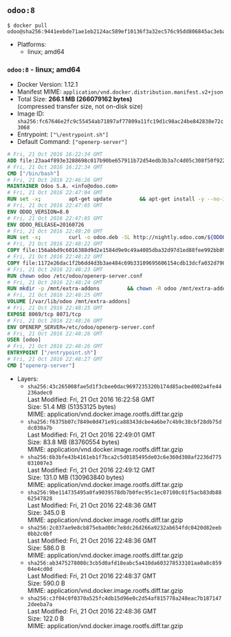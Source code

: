 ## `odoo:8`

```console
$ docker pull odoo@sha256:9441eebde71ae1eb2124ac589ef10136f3a32ec576c95dd806845ac3eba93b27
```

-	Platforms:
	-	linux; amd64

### `odoo:8` - linux; amd64

-	Docker Version: 1.12.1
-	Manifest MIME: `application/vnd.docker.distribution.manifest.v2+json`
-	Total Size: **266.1 MB (266079162 bytes)**  
	(compressed transfer size, not on-disk size)
-	Image ID: `sha256:fc67646e2fc9c55454ab71897af77809a11fc19d1c98ac24be842838e72c3068`
-	Entrypoint: `["\/entrypoint.sh"]`
-	Default Command: `["openerp-server"]`

```dockerfile
# Fri, 21 Oct 2016 16:22:34 GMT
ADD file:23aa4f893e3288698c017b90be657911b72d54edb3b3a7c4d05c308f50f9228f in / 
# Fri, 21 Oct 2016 16:22:34 GMT
CMD ["/bin/bash"]
# Fri, 21 Oct 2016 22:46:26 GMT
MAINTAINER Odoo S.A. <info@odoo.com>
# Fri, 21 Oct 2016 22:47:04 GMT
RUN set -x;         apt-get update         && apt-get install -y --no-install-recommends             ca-certificates             curl             node-less             node-clean-css             python-pyinotify             python-renderpm             python-support         && curl -o wkhtmltox.deb -SL http://nightly.odoo.com/extra/wkhtmltox-0.12.1.2_linux-jessie-amd64.deb         && echo '40e8b906de658a2221b15e4e8cd82565a47d7ee8 wkhtmltox.deb' | sha1sum -c -         && dpkg --force-depends -i wkhtmltox.deb         && apt-get -y install -f --no-install-recommends         && apt-get purge -y --auto-remove -o APT::AutoRemove::RecommendsImportant=false -o APT::AutoRemove::SuggestsImportant=false npm         && rm -rf /var/lib/apt/lists/* wkhtmltox.deb
# Fri, 21 Oct 2016 22:47:05 GMT
ENV ODOO_VERSION=8.0
# Fri, 21 Oct 2016 22:47:05 GMT
ENV ODOO_RELEASE=20160726
# Fri, 21 Oct 2016 22:48:20 GMT
RUN set -x;         curl -o odoo.deb -SL http://nightly.odoo.com/${ODOO_VERSION}/nightly/deb/odoo_${ODOO_VERSION}.${ODOO_RELEASE}_all.deb         && echo '6679fad48c761cf8587faa243afcfc17f5a9eb73 odoo.deb' | sha1sum -c -         && dpkg --force-depends -i odoo.deb         && apt-get update         && apt-get -y install -f --no-install-recommends         && rm -rf /var/lib/apt/lists/* odoo.deb
# Fri, 21 Oct 2016 22:48:22 GMT
COPY file:156abbd9c6016388d9d2e1584d9e9c49a4085dba32d97d1ed88fee992bb89e61 in / 
# Fri, 21 Oct 2016 22:48:22 GMT
COPY file:1172e26dac1f2b6dd4d3b3ae484c69b33109695606154cdb13dcfa032d798e88 in /etc/odoo/ 
# Fri, 21 Oct 2016 22:48:23 GMT
RUN chown odoo /etc/odoo/openerp-server.conf
# Fri, 21 Oct 2016 22:48:24 GMT
RUN mkdir -p /mnt/extra-addons         && chown -R odoo /mnt/extra-addons
# Fri, 21 Oct 2016 22:48:25 GMT
VOLUME [/var/lib/odoo /mnt/extra-addons]
# Fri, 21 Oct 2016 22:48:25 GMT
EXPOSE 8069/tcp 8071/tcp
# Fri, 21 Oct 2016 22:48:26 GMT
ENV OPENERP_SERVER=/etc/odoo/openerp-server.conf
# Fri, 21 Oct 2016 22:48:26 GMT
USER [odoo]
# Fri, 21 Oct 2016 22:48:26 GMT
ENTRYPOINT ["/entrypoint.sh"]
# Fri, 21 Oct 2016 22:48:27 GMT
CMD ["openerp-server"]
```

-	Layers:
	-	`sha256:43c265008fae5d1f3cbee0dac9697235320b174d85acbed002a4fe44236adec0`  
		Last Modified: Fri, 21 Oct 2016 16:22:58 GMT  
		Size: 51.4 MB (51353125 bytes)  
		MIME: application/vnd.docker.image.rootfs.diff.tar.gzip
	-	`sha256:f6375b07c7849e0d471e91ca88343dcbe4a6be7c4b9c38cbf28db75ddc030a7b`  
		Last Modified: Fri, 21 Oct 2016 22:49:01 GMT  
		Size: 83.8 MB (83760554 bytes)  
		MIME: application/vnd.docker.image.rootfs.diff.tar.gzip
	-	`sha256:6b3bfe43b4161eb1f7bca2c5d0185495de03c6e360d308af2236d775031007e3`  
		Last Modified: Fri, 21 Oct 2016 22:49:12 GMT  
		Size: 131.0 MB (130963840 bytes)  
		MIME: application/vnd.docker.image.rootfs.diff.tar.gzip
	-	`sha256:9be114735495a0fa9039578db7b0fec95c1ec07100c01f5acb83db8862547828`  
		Last Modified: Fri, 21 Oct 2016 22:48:36 GMT  
		Size: 345.0 B  
		MIME: application/vnd.docker.image.rootfs.diff.tar.gzip
	-	`sha256:2c037ae9e8cb875ebad00c7e8dc26d266a9232ab654fdc0420d82eeb0bb2c0bf`  
		Last Modified: Fri, 21 Oct 2016 22:48:36 GMT  
		Size: 586.0 B  
		MIME: application/vnd.docker.image.rootfs.diff.tar.gzip
	-	`sha256:ab3475278008c3cb5d0afd18eabc5a410da603278533101aa0a8c85904e4cd0d`  
		Last Modified: Fri, 21 Oct 2016 22:48:37 GMT  
		Size: 590.0 B  
		MIME: application/vnd.docker.image.rootfs.diff.tar.gzip
	-	`sha256:c3f04c0f0370a525fc4db15d96e0c2d54af815778a248eac7b1871472deeba7a`  
		Last Modified: Fri, 21 Oct 2016 22:48:36 GMT  
		Size: 122.0 B  
		MIME: application/vnd.docker.image.rootfs.diff.tar.gzip
